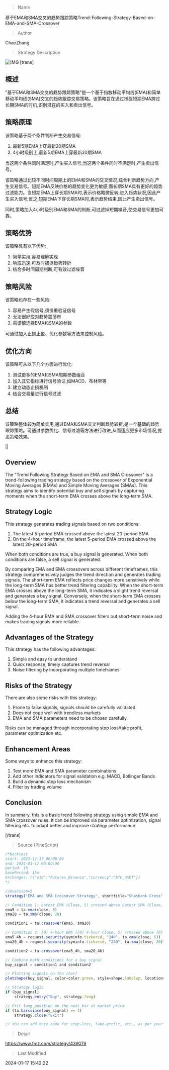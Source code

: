 
> Name

基于EMA和SMA交叉的趋势跟踪策略Trend-Following-Strategy-Based-on-EMA-and-SMA-Crossover

> Author

ChaoZhang

> Strategy Description

![IMG](https://www.fmz.com/upload/asset/15859184b237807b8d7.png)
 [trans]
## 概述

"基于EMA和SMA交叉的趋势跟踪策略"是一个基于指数移动平均线(EMA)和简单移动平均线(SMA)交叉的趋势跟踪交易策略。该策略旨在通过捕捉短期EMA跨过长期SMA的时机,识别潜在的买入和卖出信号。

## 策略原理

该策略基于两个条件判断产生交易信号:

1. 最新5期EMA上穿最新20期SMA
2. 4小时级别上,最新5期EMA上穿最新20期SMA 

当这两个条件同时满足时,产生买入信号;当这两个条件同时不满足时,产生卖出信号。

该策略通过比较不同时间周期上的EMA和SMA的交叉情况,综合判断趋势方向,产生交易信号。短期EMA反映价格的趋势变化更为敏感,而长期SMA具有更好的趋势过滤能力。当短期EMA上穿长期SMA时,表示价格略微反转,进入趋势状况,因此产生买入信号;反之,短期EMA下穿长期SMA时,表示趋势结束,因此产生卖出信号。

同时,策略加入4小时级别EMA和SMA的判断,可过滤掉短期噪音,使交易信号更加可靠。

## 策略优势

该策略具有以下优势:

1. 简单实用,容易理解实现
2. 响应迅速,可及时捕捉趋势转折
3. 结合多时间周期判断,可有效过滤噪音

## 策略风险

该策略也存在一些风险:

1. 容易产生假信号,须慎重验证信号
2. 无法很好应对趋势震荡市
3. 需谨慎选择EMA和SMA的参数

可通过加入止损止盈、优化参数等方法来控制风险。

## 优化方向 

该策略可从以下几个方面进行优化:

1. 测试更多的EMA和SMA周期参数组合
2. 加入其它指标进行信号验证,如MACD、布林带等
3. 建立动态止损机制
4. 结合交易量进行信号过滤

## 总结

该策略整体较为简单实用,通过EMA和SMA交叉判断趋势转折,是一个基础的趋势跟踪策略。可通过参数优化、信号过滤等方法进行改进,从而适应更多市场情况,提高策略效果。

||

## Overview

The "Trend Following Strategy Based on EMA and SMA Crossover" is a trend-following trading strategy based on the crossover of Exponential Moving Averages (EMAs) and Simple Moving Averages (SMAs). This strategy aims to identify potential buy and sell signals by capturing moments when the short-term EMA crosses above the long-term SMA.  

## Strategy Logic

This strategy generates trading signals based on two conditions:  

1. The latest 5-period EMA crossed above the latest 20-period SMA
2. On the 4-hour timeframe, the latest 5-period EMA crossed above the latest 20-period SMA

When both conditions are true, a buy signal is generated. When both conditions are false, a sell signal is generated.

By comparing EMA and SMA crossovers across different timeframes, this strategy comprehensively judges the trend direction and generates trading signals. The short-term EMA reflects price changes more sensitively while the long-term SMA has better trend filtering capability. When the short-term EMA crosses above the long-term SMA, it indicates a slight trend reversal and generates a buy signal. Conversely, when the short-term EMA crosses below the long-term SMA, it indicates a trend reversal and generates a sell signal. 

Adding the 4-hour EMA and SMA crossover filters out short-term noise and makes trading signals more reliable.  

## Advantages of the Strategy

This strategy has the following advantages:

1. Simple and easy to understand  
2. Quick response, timely captures trend reversal  
3. Noise filtering by incorporating multiple timeframes

## Risks of the Strategy

There are also some risks with this strategy:  

1. Prone to false signals, signals should be carefully validated
2. Does not cope well with trendless markets  
3. EMA and SMA parameters need to be chosen carefully  

Risks can be managed through incorporating stop loss/take profit, parameter optimization etc.

## Enhancement Areas

Some ways to enhance this strategy:

1. Test more EMA and SMA parameter combinations  
2. Add other indicators for signal validation e.g. MACD, Bollinger Bands
3. Build a dynamic stop loss mechanism 
4. Filter by trading volume  

## Conclusion

In summary, this is a basic trend following strategy using simple EMA and SMA crossover rules. It can be improved via parameter optimization, signal filtering etc. to adapt better and improve strategy performance.

[/trans]



> Source (PineScript)

``` javascript
/*backtest
start: 2023-12-17 00:00:00
end: 2024-01-12 00:00:00
period: 1h
basePeriod: 15m
exchanges: [{"eid":"Futures_Binance","currency":"BTC_USDT"}]
*/

//@version=5
strategy("EMA and SMA Crossover Strategy", shorttitle="Shashank Cross", overlay=true)

// Condition 1: Latest EMA (Close, 5) crossed above Latest SMA (Close, 20)
ema5 = ta.ema(close, 5)
sma20 = ta.sma(close, 20)

condition1 = ta.crossover(ema5, sma20)

// Condition 2: [0] 4-hour EMA ([0] 4-hour Close, 5) crossed above [0] 4-hour SMA ([0] 4-hour Close, 20)
ema5_4h = request.security(syminfo.tickerid, "240", ta.ema(close, 5))
sma20_4h = request.security(syminfo.tickerid, "240", ta.sma(close, 20))

condition2 = ta.crossover(ema5_4h, sma20_4h)

// Combine both conditions for a buy signal
buy_signal = condition1 and condition2

// Plotting signals on the chart
plotshape(buy_signal, color=color.green, style=shape.labelup, location=location.belowbar, size=size.small, text="Buy Signal")

// Strategy logic
if (buy_signal)
    strategy.entry("Buy", strategy.long)

// Exit long position on the next bar at market price
if (ta.barssince(buy_signal) == 1)
    strategy.close("Exit")

// You can add more code for stop-loss, take-profit, etc., as per your strategy.

```

> Detail

https://www.fmz.com/strategy/439079

> Last Modified

2024-01-17 15:42:22

